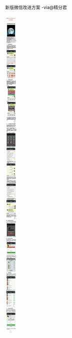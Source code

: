 新版微信改进方案 -via@精分君

![040dff91da214f3097b1b1e3815a924f.jpg](https://raw.githubusercontent.com/wxlzmt/cdn1/master/ext/qw/groups/20019/040dff91da214f3097b1b1e3815a924f.jpg)

